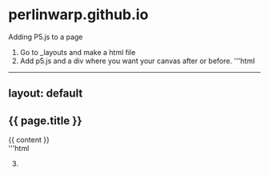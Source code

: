 # perlinwarp.github.io

Adding P5.js to a page
1. Go to _layouts and make a html file
2. Add p5.js and a div where you want your canvas after or before. 
'''html
---
layout: default
---
<!-- Imports processing for the 404 page -->
<article class="page">
 <script src="/js/p5.min.js"></script>
  <h1>{{ page.title }}</h1>

  <div class="entry">
    {{ content }}
  </div>
  <div id="myCanvas"></div>
  <script src="/js/sketches/sketch.js" type="text/javascript"></script>
</article>
'''html

3.
